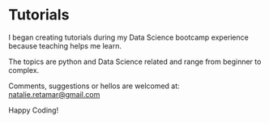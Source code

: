 # Tutorials

I began creating tutorials during my Data Science bootcamp experience because teaching helps me learn. 

The topics are python and Data Science related and range from beginner to complex. 

Comments, suggestions or hellos are welcomed at: natalie.retamar@gmail.com 

Happy Coding!

